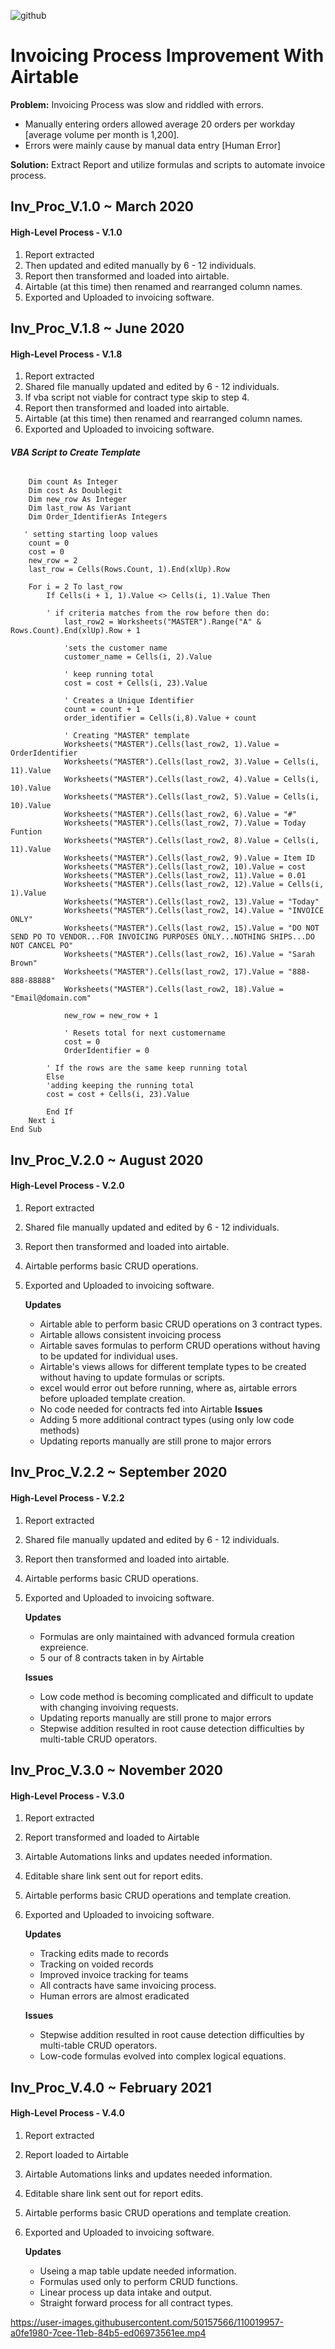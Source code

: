 ![github](https://user-images.githubusercontent.com/50157566/110019409-0ac9f380-7cee-11eb-9ef7-fa36e18d1a40.jpg)
# Invoicing Process Improvement With Airtable



**Problem:** Invoicing Process was slow and riddled with errors. 
*    Manually entering orders allowed average 20 orders per workday [average volume per month is 1,200].
*    Errors were mainly cause by manual data entry [Human Error]

**Solution:** Extract Report and utilize formulas and scripts to automate invoice process. 



## **Inv_Proc_V.1.0** ~ March 2020 
#### High-Level Process - V.1.0

1. Report extracted
2. Then updated and edited manually by 6 - 12 individuals.
3. Report then transformed and loaded into airtable.
4. Airtable (at this time) then renamed and rearranged column names. 
5. Exported and Uploaded to invoicing software.

## **Inv_Proc_V.1.8** ~ June 2020 
#### High-Level Process - V.1.8

1. Report extracted
2. Shared file manually updated and edited by 6 - 12 individuals.
3. If vba script not viable for contract type skip to step 4.
4. Report then transformed and loaded into airtable.
5. Airtable (at this time) then renamed and rearranged column names. 
6. Exported and Uploaded to invoicing software.

###### **VBA Script to Create Template**
``` Sub CostPay()
    Dim count As Integer
    Dim cost As Doublegit
    Dim new_row As Integer
    Dim last_row As Variant
    Dim Order_IdentifierAs Integers

   ' setting starting loop values
    count = 0       	
    cost = 0
    new_row = 2
    last_row = Cells(Rows.Count, 1).End(xlUp).Row

    For i = 2 To last_row
        If Cells(i + 1, 1).Value <> Cells(i, 1).Value Then

        ' if criteria matches from the row before then do:
            last_row2 = Worksheets("MASTER").Range("A" & Rows.Count).End(xlUp).Row + 1
        
            'sets the customer name
            customer_name = Cells(i, 2).Value
        
            ' keep running total
            cost = cost + Cells(i, 23).Value
	
            ' Creates a Unique Identifier	
            count = count + 1    
            order_identifier = Cells(i,8).Value + count
                 
            ' Creating "MASTER" template
            Worksheets("MASTER").Cells(last_row2, 1).Value = OrderIdentifier
            Worksheets("MASTER").Cells(last_row2, 3).Value = Cells(i, 11).Value
            Worksheets("MASTER").Cells(last_row2, 4).Value = Cells(i, 10).Value
            Worksheets("MASTER").Cells(last_row2, 5).Value = Cells(i, 10).Value
            Worksheets("MASTER").Cells(last_row2, 6).Value = "#"
            Worksheets("MASTER").Cells(last_row2, 7).Value = Today Funtion
            Worksheets("MASTER").Cells(last_row2, 8).Value = Cells(i, 11).Value
            Worksheets("MASTER").Cells(last_row2, 9).Value = Item ID
            Worksheets("MASTER").Cells(last_row2, 10).Value = cost
            Worksheets("MASTER").Cells(last_row2, 11).Value = 0.01
            Worksheets("MASTER").Cells(last_row2, 12).Value = Cells(i, 1).Value
            Worksheets("MASTER").Cells(last_row2, 13).Value = "Today"
            Worksheets("MASTER").Cells(last_row2, 14).Value = "INVOICE ONLY"
            Worksheets("MASTER").Cells(last_row2, 15).Value = "DO NOT SEND PO TO VENDOR...FOR INVOICING PURPOSES ONLY...NOTHING SHIPS...DO NOT CANCEL PO"
            Worksheets("MASTER").Cells(last_row2, 16).Value = "Sarah Brown"
            Worksheets("MASTER").Cells(last_row2, 17).Value = "888-888-88888"
            Worksheets("MASTER").Cells(last_row2, 18).Value = "Email@domain.com"
            
            new_row = new_row + 1
            
            ' Resets total for next customername
            cost = 0
            OrderIdentifier = 0
            
        ' If the rows are the same keep running total
        Else
        'adding keeping the running total
        cost = cost + Cells(i, 23).Value

        End If
    Next i
End Sub
```


## **Inv_Proc_V.2.0** ~ August 2020
#### High-Level Process - V.2.0

1. Report extracted
2. Shared file manually updated and edited by 6 - 12 individuals.
3. Report then transformed and loaded into airtable.
4. Airtable performs basic CRUD operations.
5. Exported and Uploaded to invoicing software.

    **Updates**
    * Airtable able to perform basic CRUD operations on 3 contract types.
    * Airtable allows consistent invoicing process
    * Airtable saves formulas to perform CRUD operations without having to be updated for individual uses.
    * Airtable's views allows for different template types to be created without having to update formulas or scripts. 
	* excel would error out before running, where as, airtable errors before uploaded template creation.
	* No code needed for contracts fed into Airtable
    **Issues**
    * Adding 5 more additional contract types (using only low code methods)
    * Updating reports manually are still prone to major errors

## **Inv_Proc_V.2.2** ~ September 2020
#### High-Level Process - V.2.2

1. Report extracted
2. Shared file manually updated and edited by 6 - 12 individuals.
3. Report then transformed and loaded into airtable.
4. Airtable performs basic CRUD operations.
5. Exported and Uploaded to invoicing software.

    **Updates**
    *   Formulas are only maintained with advanced formula creation expreience. 
    *   5 our of 8 contracts taken in by Airtable

    **Issues**
    *   Low code method is becoming complicated and difficult to update with changing invoiving requests.
    *   Updating reports manually are still prone to major errors
    *   Stepwise addition resulted in root cause detection difficulties by multi-table CRUD operators.



## **Inv_Proc_V.3.0** ~ November 2020
#### High-Level Process - V.3.0

1. Report extracted
2. Report transformed and loaded to Airtable
3. Airtable Automations links and updates needed information.
4. Editable share link sent out for report edits.
5. Airtable performs basic CRUD operations and template creation.
6. Exported and Uploaded to invoicing software.

    **Updates**
    *   Tracking edits made to records
    *   Tracking on voided records
    *   Improved invoice tracking for teams 
    *   All contracts have same invoicing process.
    *   Human errors are almost eradicated

    **Issues**
    *   Stepwise addition resulted in root cause detection difficulties by multi-table CRUD operators.
    *   Low-code formulas evolved into complex logical equations.


## **Inv_Proc_V.4.0** ~ February 2021
#### High-Level Process - V.4.0

1. Report extracted
2. Report loaded to Airtable
3. Airtable Automations links and updates needed information.
4. Editable share link sent out for report edits.
5. Airtable performs basic CRUD operations and template creation.
6. Exported and Uploaded to invoicing software.

    **Updates**
    *   Useing a map table update needed information.
    *   Formulas used only to perform CRUD functions.
    *   Linear process up data intake and output.
    *   Straight forward process for all contract types.

https://user-images.githubusercontent.com/50157566/110019957-a0fe1980-7cee-11eb-84b5-ed06973561ee.mp4
    
